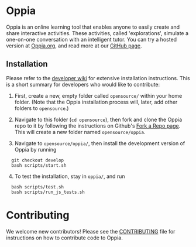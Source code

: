 # Oppia
Oppia is an online learning tool that enables anyone to easily create and share interactive activities. These activities, called 'explorations', simulate a one-on-one conversation with an intelligent tutor. You can try a hosted version at [Oppia.org](https://www.oppia.org), and read more at our [GitHub page](http://oppia.github.io/).

## Installation

Please refer to the [developer wiki](https://github.com/oppia/oppia/wiki) for extensive installation instructions. This is a short summary for developers who would like to contribute:

1. First, create a new, empty folder called `opensource/` within your home folder. (Note that the Oppia installation process will, later, add other folders to `opensource`.)

2. Navigate to this folder (`cd opensource`), then fork and clone the Oppia repo to it by following the instructions on Github's [Fork a Repo page](https://help.github.com/articles/fork-a-repo/). This will create a new folder named `opensource/oppia`.

3. Navigate to `opensource/oppia/`, then install the development version of Oppia by running

  ```
    git checkout develop
    bash scripts/start.sh
  ```

4. To test the installation, stay in `oppia/`, and run

  ```
    bash scripts/test.sh
    bash scripts/run_js_tests.sh
  ```

# Contributing

We welcome new contributors! Please see the [CONTRIBUTING](CONTRIBUTING.md) file for instructions on how to contribute code to Oppia.
